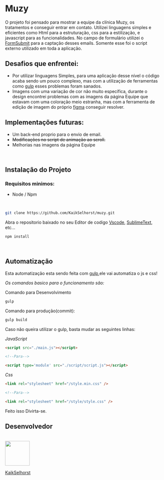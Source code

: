 # Muzy

O projeto foi pensado para mostrar a equipe da clínica Muzy, os tratamentos e conseguir entrar em contato. Utilizei linguagens simples e eficientes como Html
para a estruturação, css para a estilização, e javascript para as funcionalidades. No campo de formulário utilizei o [FormSubmit](https://formsubmit.co/) para a captação desses emails. Somente esse foi o script externo utilizado em toda a aplicação.

## Desafios que enfrentei:

- Por utilizar linguagens Simples, para uma aplicação desse nível o código acaba sendo um pouco complexo, mas com a utilização de ferramentas como [gulp](https://gulpjs.com/) esses problemas foram sanados.
- Imagens com uma variação de cor não muito específica, durante o design encontrei problemas com as imagens da página Equipe que estavam com uma coloração meio estranha, mas com a ferramenta de edição de imagem do próprio [figma](https://www.figma.com/) conseguir resolver.

## Implementações futuras:

- Um back-end proprio para o envio de email.
- ~~Modificações no script de animação ao scroll.~~
- Melhorias nas imagens da página Equipe

<br>

## Instalação do Projeto

### Requisitos minimos:

- Node / Npm

<br>

```sh
git clone https://github.com/KaikSelhorst/muzy.git
```

Abra o repositorio baixado no seu Editor de codigo [Vscode](https://code.visualstudio.com/), [SublimeText](https://www.sublimetext.com/), etc...

```sh
npm install
```

<br>

## Automatização
Esta automatização esta sendo feita com [gulp](https://gulpjs.com/),ele vai automatiza o js e css!

*Os comandos basico para o funcionamento são:*

Comando para Desenvolvimento
```sh
gulp
```

Comando para produção(commit):

```sh
gulp build
```

Caso não queira utilizar o gulp, basta mudar as seguintes linhas:

*JavaScript*
```html 
<script src="./main.js"></script>

<!--Para-->

<script type='module' src="./script/script.js"></script>

```
*Css*
```html 
<link rel="stylesheet" href="/style.min.css" />

<!--Para-->

<link rel="stylesheet" href="/style/style.css" />

```

Feito isso Divirta-se.

## Desenvolvedor

<br>

<img src='https://github.com/kaikselhorst.png' width='80px' />

[KaikSelhorst](https://github.com/KaikSelhorst/)
